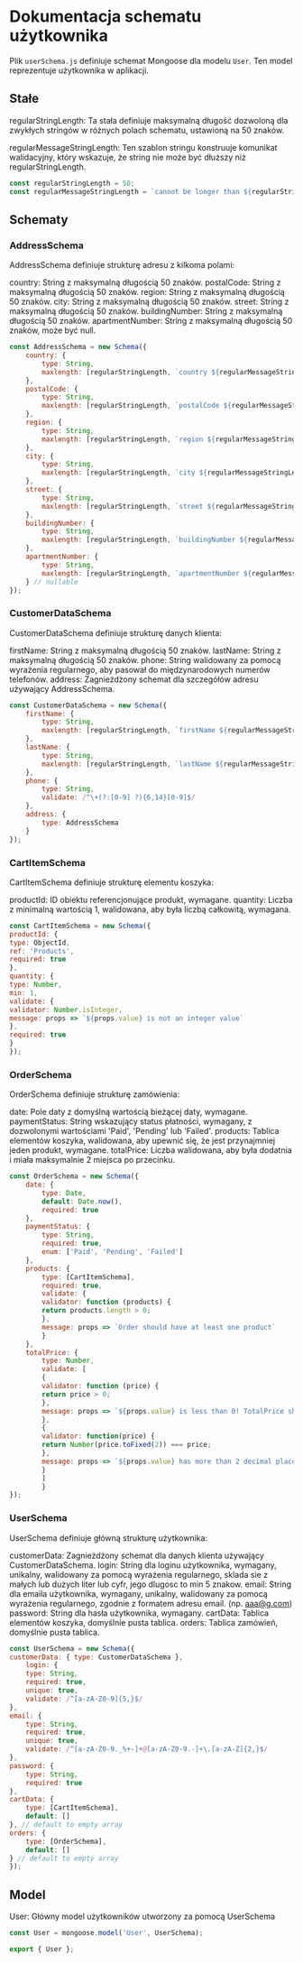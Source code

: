 # Dokumentacja schematu użytkownika

Plik `userSchema.js` definiuje schemat Mongoose dla modelu `User`. Ten model reprezentuje użytkownika w aplikacji.



## Stałe

regularStringLength: Ta stała definiuje maksymalną długość dozwoloną dla zwykłych stringów w różnych polach schematu, ustawioną na 50 znaków.

regularMessageStringLength: Ten szablon stringu konstruuje komunikat walidacyjny, który wskazuje, że string nie może być dłuższy niż regularStringLength.

```js
const regularStringLength = 50;
const regularMessageStringLength = `cannot be longer than ${regularStringLength} characters`;
````


## Schematy
### AddressSchema
AddressSchema definiuje strukturę adresu z kilkoma polami:

country: String z maksymalną długością 50 znaków.
postalCode: String z maksymalną długością 50 znaków.
region: String z maksymalną długością 50 znaków.
city: String z maksymalną długością 50 znaków.
street: String z maksymalną długością 50 znaków.
buildingNumber: String z maksymalną długością 50 znaków.
apartmentNumber: String z maksymalną długością 50 znaków, może być null.

```js
const AddressSchema = new Schema({
    country: {
        type: String,
        maxlength: [regularStringLength, `country ${regularMessageStringLength}`]
    },
    postalCode: {
        type: String,
        maxlength: [regularStringLength, `postalCode ${regularMessageStringLength}`]
    },
    region: {
        type: String,
        maxlength: [regularStringLength, `region ${regularMessageStringLength}`]
    },
    city: {
        type: String,
        maxlength: [regularStringLength, `city ${regularMessageStringLength}`]
    },
    street: {
        type: String,
        maxlength: [regularStringLength, `street ${regularMessageStringLength}`]
    },
    buildingNumber: {
        type: String,
        maxlength: [regularStringLength, `buildingNumber ${regularMessageStringLength}`]
    },
    apartmentNumber: {
        type: String,
        maxlength: [regularStringLength, `apartmentNumber ${regularMessageStringLength}`]
    } // nullable
});

```



### CustomerDataSchema

CustomerDataSchema definiuje strukturę danych klienta:

firstName: String z maksymalną długością 50 znaków.
lastName: String z maksymalną długością 50 znaków.
phone: String walidowany za pomocą wyrażenia regularnego, aby pasował do międzynarodowych numerów telefonów.
address: Zagnieżdżony schemat dla szczegółów adresu używający AddressSchema.

```js
const CustomerDataSchema = new Schema({
    firstName: {
        type: String,
        maxlength: [regularStringLength, `firstName ${regularMessageStringLength}`]
    },
    lastName: {
        type: String,
        maxlength: [regularStringLength, `lastName ${regularMessageStringLength}`]
    },
    phone: {
        type: String,
        validate: /^\+(?:[0-9] ?){6,14}[0-9]$/
    },
    address: {
        type: AddressSchema
    }
});
```

### CartItemSchema

CartItemSchema definiuje strukturę elementu koszyka:

productId: ID obiektu referencjonujące produkt, wymagane.
quantity: Liczba z minimalną wartością 1, walidowana, aby była liczbą całkowitą, wymagana.


```js
const CartItemSchema = new Schema({
productId: {
type: ObjectId,
ref: 'Products',
required: true
},
quantity: {
type: Number,
min: 1,
validate: {
validator: Number.isInteger,
message: props => `${props.value} is not an integer value`
},
required: true
}
});
```



### OrderSchema
OrderSchema definiuje strukturę zamówienia:

date: Pole daty z domyślną wartością bieżącej daty, wymagane.
paymentStatus: String wskazujący status płatności, wymagany, z dozwolonymi wartościami 'Paid', 'Pending' lub 'Failed'.
products: Tablica elementów koszyka, walidowana, aby upewnić się, że jest przynajmniej jeden produkt, wymagane.
totalPrice: Liczba walidowana, aby była dodatnia i miała maksymalnie 2 miejsca po przecinku.

```js
const OrderSchema = new Schema({
    date: {
        type: Date,
        default: Date.now(),
        required: true
    },
    paymentStatus: {
        type: String,
        required: true,
        enum: ['Paid', 'Pending', 'Failed']
    },
    products: {
        type: [CartItemSchema],
        required: true,
        validate: {
        validator: function (products) {
        return products.length > 0;
        },
        message: props => `Order should have at least one product`
        }
    },
    totalPrice: {
        type: Number,
        validate: [
        {
        validator: function (price) {
        return price > 0;
        },
        message: props => `${props.value} is less than 0! TotalPrice should be positive`
        },
        {
        validator: function(price) {
        return Number(price.toFixed(2)) === price;
        },
        message: props => `${props.value} has more than 2 decimal places! TotalPrice should have at most 2 decimal places`
        }
        ]
        }
});
```




### UserSchema
UserSchema definiuje główną strukturę użytkownika:

customerData: Zagnieżdżony schemat dla danych klienta używający CustomerDataSchema.
login: String dla loginu użytkownika, wymagany, unikalny, walidowany za pomocą wyrażenia regularnego, 
        sklada sie z małych lub dużych liter lub cyfr, jego dlugosc to min 5 znakow.
email: String dla emaila użytkownika, wymagany, unikalny, walidowany za pomocą wyrażenia regularnego,
        zgodnie z formatem adresu email. (np. aaa@g.com)
password: String dla hasła użytkownika, wymagany.
cartData: Tablica elementów koszyka, domyślnie pusta tablica.
orders: Tablica zamówień, domyślnie pusta tablica.

```js
const UserSchema = new Schema({
customerData: { type: CustomerDataSchema }, 
    login: {
    type: String,
    required: true,
    unique: true,
    validate: /^[a-zA-Z0-9]{5,}$/
},
email: {
    type: String,
    required: true,
    unique: true,
    validate: /^[a-zA-Z0-9._%+-]+@[a-zA-Z0-9.-]+\.[a-zA-Z]{2,}$/
},
password: {
    type: String,
    required: true
},
cartData: {
    type: [CartItemSchema],
    default: []
}, // default to empty array
orders: {
    type: [OrderSchema],
    default: []
} // default to empty array
});
```




## Model
User: Główny model użytkowników utworzony za pomocą UserSchema

```js
const User = mongoose.model('User', UserSchema);

export { User };
```




